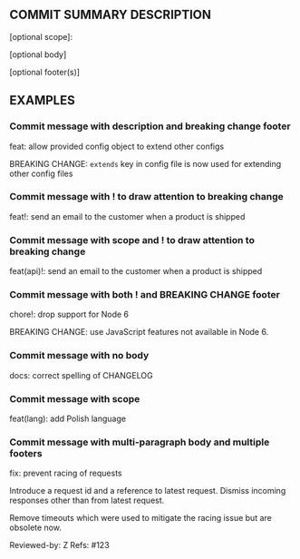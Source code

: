 ## COMMIT SUMMARY DESCRIPTION

<type>[optional scope]: <description>

[optional body]

[optional footer(s)]

## EXAMPLES

### Commit message with description and breaking change footer
feat: allow provided config object to extend other configs

BREAKING CHANGE: `extends` key in config file is now used for extending other config files
### Commit message with ! to draw attention to breaking change
feat!: send an email to the customer when a product is shipped

### Commit message with scope and ! to draw attention to breaking change
feat(api)!: send an email to the customer when a product is shipped

### Commit message with both ! and BREAKING CHANGE footer
chore!: drop support for Node 6

BREAKING CHANGE: use JavaScript features not available in Node 6.
### Commit message with no body
docs: correct spelling of CHANGELOG
### Commit message with scope
feat(lang): add Polish language
### Commit message with multi-paragraph body and multiple footers
fix: prevent racing of requests

Introduce a request id and a reference to latest request. Dismiss
incoming responses other than from latest request.

Remove timeouts which were used to mitigate the racing issue but are
obsolete now.

Reviewed-by: Z
Refs: #123